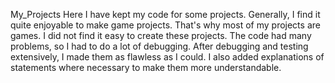 My_Projects
Here I have kept my code for some projects. Generally, I find it quite enjoyable to make game projects. 
That's why most of my projects are games. I did not find it easy to create these projects. The code had many problems, so I had to do a lot of debugging. 
After debugging and testing extensively, I made them as flawless as I could. I also added explanations of statements where necessary to make them more understandable.

